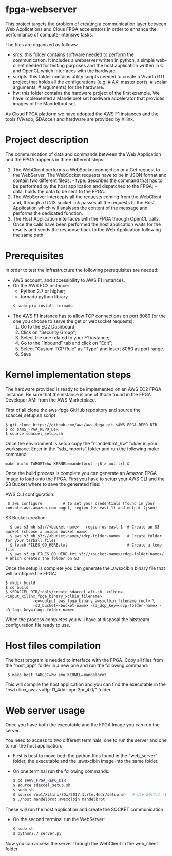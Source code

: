 # fpga-webserver

This project targets the problem of creating a communication layer between Web Applications and Clous FPGA accelerators in order to enhance the performance of compute-intensive tasks.

The files are organized as follows:
  - srcs: this folder contains software needed to perform the communication. It includes a webserver written in python, a simple web-client needed for testing purposes and the host application written in C and OpenCL which interfaces with the hardware.
  - scripts: this folder contains utility scripts needed to create a Vivado RTL project that holds all the configurations (e.g. # AXI master ports, # scalar arguments, # arguments) for the hardware.
  - hw: this folder contains the hardware project of the first example. We have implemented a Mandelbrot set hardware accelerator that provides images of the Mandelbrot set.

As Cloud FPGA platform we have adopted the AWS F1 instances and the tools (Vivado, SDAccel) and hardware are provided by Xilinx.

# Project description

The communication of data and commands between the Web Application and the FPGA happens in three different steps:

  1) The WebClient performs a WebSocket connection or a Get request to the WebServer. The WebSocket requests have to be in JSON format and contain two different fileds:
    - type: describes the command that has to be performed by the host application and dispatched to the FPGA;
    - data: holds the data to be sent to the FPGA.
  2) The WebServer intercepts all the requests coming from the WebClient and, through a UNIX socket link passes all the requests to the Host Application which will analyses the content of the message and performs the dedicated function.
  3) The Host Application interfaces with the FPGA through OpenCL calls. Once the calls have been performed the host application waits for the results and sends the response back to the Web Application following the same path.

# Prerequisites

In order to test the infrastructure the following prerequisites are needed:
  - AWS account, and accessibility to AWS F1 instances.
  - On the AWS EC2 instance:
    - Python 2.7 or higher;
    - tornado python library
    ```sh
    $ sudo pip install tornado
    ```
  - The AWS F1 instance has to allow TCP connections on port 8080 (or the one you choose to serve the get or websocket requests):
    1) Go to the EC2 Dashboard;
    2) Click on "Security Group";
    3) Select the one related to your F1 instance;
    4) Go to the "Inbound" tab and click on "Edit";
    5) Select "Custom TCP Rule" as "Type" and insert 8080 as port range.
    6) Save

# Kernel implementation steps

The hardware provided is ready to be implemented on an AWS EC2 FPGA instance. Be sure that the instance is one of those found in the FPGA Developer AMI from the AWS Marketplace.

First of all clone the aws-fpga GitHub repository and source the sdaccel_setup.sh script
  

    $ git clone https://github.com/aws/aws-fpga.git $AWS_FPGA_REPO_DIR  
    $ cd $AWS_FPGA_REPO_DIR                                         
    $ source sdaccel_setup.sh


Once the environment is setup copy the "mandelbrot_hw" folder in your workspace.
Enter in the "sdx_imports" folder and run the following make command:


    make build TARGET=hw KERNEL=mandelbrot -j8 > out.txt &


Once the build process is complete you can generate an Amazon FPGA Image to load onto the FPGA.
First you have to setup your AWS CLI and the S3 Bucket where to save the generated files:

AWS CLI configuration:

     $ aws configure         # to set your credentials (found in your console.aws.amazon.com page), region (us-east-1) and output (json) 


S3 Bucket creation:

      $ aws s3 mb s3://<bucket-name> --region us-east-1  # Create an S3 bucket (choose a unique bucket name)
      $ aws s3 mb s3://<bucket-name>/<dcp-folder-name>   # Create folder for your tarball files
      $ touch FILES_GO_HERE.txt                          # Create a temp file
      $ aws s3 cp FILES_GO_HERE.txt s3://<bucket-name>/<dcp-folder-name>/  # Which creates the folder on S3


Once the setup is complete you can generate the .awsxclbin binary file that will configure the FPGA:


    $ mkdir build
    $ cd build
    $ $SDACCEL_DIR/tools/create_sdaccel_afi.sh -xclbin=<input_xilinx_fpga_binary_xclbin_filename> 
                -o=<output_aws_fpga_binary_awsxclbin_filename_root> \
                -s3_bucket=<bucket-name> -s3_dcp_key=<dcp-folder-name> -s3_logs_key=<logs-folder-name>


When the process completes you will have at disposal the bitstream configuration file ready to use.

# Host files compilation

The host program is needed to interface with the FPGA.
Copy all files from the "host_app" folder in a new one and run the following command:


     $ make host TARGET=hw_emu KERNEL=mandelbrot


This will compile the host application and you can find the executable in the "hw/xilinx_aws-vu9p-f1_4ddr-xpr-2pr_4.0/" folder.

# Web server usage

Once you have both the executable and the FPGA Image you can run the server.

You need to access to two different terminals, one to run the server and one to run the host application.
  - First is best to move both the python files found in the "web_server" folder, the executable and the .awsxclbin image into the same folder.
  - On one terminal run the following commands:

      ```sh
      $ cd $AWS_FPGA_REPO_DIR
      $ source sdaccel_setup.sh
      $ sudo sh
      $ source /opt/Xilinx/SDx/2017.1.rte.4ddr/setup.sh   # Use 2017.1.rte.1ddr or 2017.1.rte.4ddr_debug when using AWS_PLATFORM_1DDR or AWS_PLATFORM_4DDR_DEBUG. Other runtime env settings needed by the host app should be setup after this step
      $ ./host mandelbrot.awsxclbin mandelbrot
      ```

  These will run the host application and create the SOCKET communication
  - On the second terminal run the WebServer:
      ```sh
      $ sudo sh
      $ python2.7 server.py
      ```
Now you can access the server through the WebClient in the web_client folder
